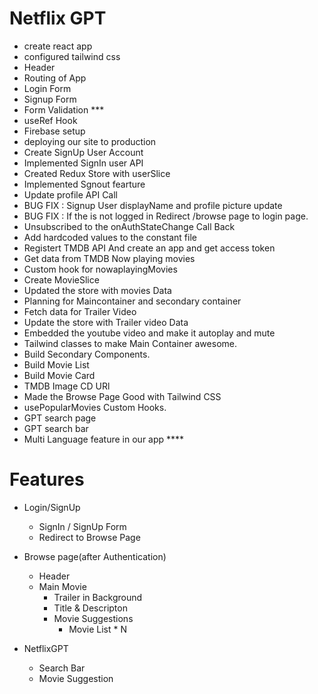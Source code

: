 # Netflix GPT

- create react app
- configured tailwind css
- Header
- Routing of App
- Login Form
- Signup Form
- Form Validation \*\*\*
- useRef Hook
- Firebase setup
- deploying our site to production
- Create SignUp User Account
- Implemented SignIn user API
- Created Redux Store with userSlice
- Implemented Sgnout fearture
- Update profile API Call
- BUG FIX : Signup User displayName and profile picture update
- BUG FIX : If the is not logged in Redirect /browse page to login page.
- Unsubscribed to the onAuthStateChange Call Back
- Add hardcoded values to the constant file
- Registert TMDB API And create an app and get access token
- Get data from TMDB Now playing movies
- Custom hook for nowaplayingMovies
- Create MovieSlice
- Updated the store with movies Data
- Planning for Maincontainer and secondary container
- Fetch data for Trailer Video
- Update the store with Trailer video Data
- Embedded the youtube video and make it autoplay and mute
- Tailwind classes to make Main Container awesome.
- Build Secondary Components.
- Build Movie List
- Build Movie Card
- TMDB Image CD URl
- Made the Browse Page Good with Tailwind CSS
- usePopularMovies Custom Hooks.
- GPT search page
- GPT search bar
- Multi Language feature in our app \*\*\*\*

# Features

- Login/SignUp

  - SignIn / SignUp Form
  - Redirect to Browse Page

- Browse page(after Authentication)

  - Header
  - Main Movie
    - Trailer in Background
    - Title & Descripton
    - Movie Suggestions
      - Movie List \* N

- NetflixGPT
  - Search Bar
  - Movie Suggestion
